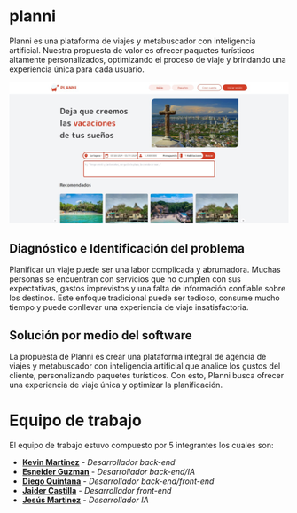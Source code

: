 # planni
Planni es una plataforma de viajes y metabuscador con inteligencia artificial. Nuestra propuesta de valor es ofrecer paquetes turísticos altamente personalizados, optimizando el proceso de viaje y brindando una experiencia única para cada usuario.

![vista de inicio](https://github.com/lastHunter956/planni-developers-/blob/main/imagenes/1.jpg)

## Diagnóstico e Identificación del problema 
Planificar un viaje puede ser una labor complicada y abrumadora. Muchas personas se encuentran con servicios que no cumplen con sus expectativas, gastos imprevistos y una falta de información confiable sobre los destinos.
Este enfoque tradicional puede ser tedioso, consume mucho tiempo y puede conllevar una experiencia de viaje insatisfactoria.
## Solución por medio del software
La propuesta de Planni es crear una plataforma integral de agencia de viajes y metabuscador con inteligencia artificial que analice los gustos del cliente, personalizando paquetes turísticos. Con esto, Planni busca ofrecer una experiencia de viaje única y optimizar la planificación.
# Equipo de trabajo
El equipo de trabajo estuvo compuesto por 5 integrantes los cuales son:
- [**Kevin Martinez**](https://github.com/KemapaX) - *Desarrollador back-end*
- [**Esneider Guzman**](https://github.com/Esneider23) - *Desarrollador back-end/IA*
- [**Diego Quintana**](https://github.com/DiegoQuintanaF) - *Desarrollador back-end/front-end*
- [**Jaider Castilla**](https://github.com/Jaider808) - *Desarrollador front-end*
- [**Jesús Martinez**](https://github.com/Jaider808) - *Desarrollador IA*
